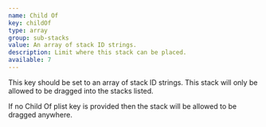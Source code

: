 ```yaml
---
name: Child Of
key: childOf
type: array
group: sub-stacks
value: An array of stack ID strings.
description: Limit where this stack can be placed.
available: 7
---
```


This key should be set to an array of stack ID strings. This stack will only be allowed to be dragged into the stacks listed.

If no Child Of plist key is provided then the stack will be allowed to be dragged anywhere.
